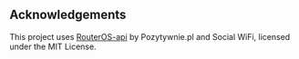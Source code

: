 ## Acknowledgements

This project uses [RouterOS-api](https://github.com/socialwifi/RouterOS-api) by Pozytywnie.pl and Social WiFi, licensed under the MIT License.
